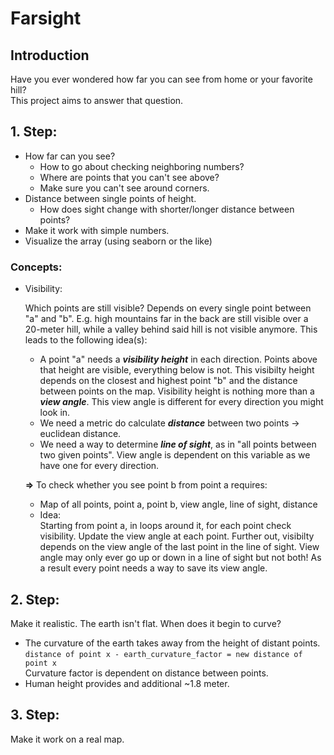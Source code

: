 # Farsight

## Introduction

Have you ever wondered how far you can see from home or your favorite hill?  
This project aims to answer that question.

## 1. Step:

* How far can you see?
  * How to go about checking neighboring numbers?
  * Where are points that you can't see above?
  * Make sure you can't see around corners.
* Distance between single points of height.
  * How does sight change with shorter/longer distance between points?
* Make it work with simple numbers.
* Visualize the array (using seaborn or the like)

### Concepts:

* Visibility: 
  
  Which points are still visible? Depends on every single point between "a" and "b".
  E.g. high mountains far in the back are still visible over a 20-meter hill, while
  a valley behind said hill is not visible anymore. This leads to the following idea(s):
  * A point "a" needs a ***visibility height*** in each direction. Points above that height
    are visible, everything below is not. This visibilty height depends on the closest and
    highest point "b" and the distance between points on the map. Visibility height is
    nothing more than a ***view angle***. This view angle is different for every direction 
    you might look in. 
  * We need a metric do calculate ***distance*** between two points &#8594; euclidean distance.
  * We need a way to determine ***line of sight***, as in "all points between two given points". 
    View angle is dependent on this variable as we have one for every direction.

  **&#8658;** To check whether you see point b from point a requires:
  * Map of all points, point a, point b, view angle, line of sight, distance
  * Idea:  
  Starting from point a, in loops around it, for each point check visibility. 
  Update the view angle at each point. Further out, visibilty depends on the view angle
  of the last point in the line of sight. View angle may only ever go up or down in a
  line of sight but not both! As a result every point needs a way to save its view angle.

## 2. Step:

Make it realistic. The earth isn't flat. When does it begin to curve?

* The curvature of the earth takes away from the height of distant points.  
  `distance of point x - earth_curvature_factor = new distance of point x`  
  Curvature factor is dependent on distance between points.
* Human height provides and additional ~1.8 meter.

## 3. Step:

Make it work on a real map.

